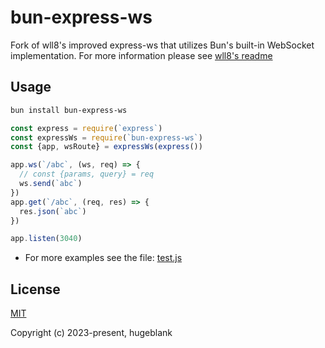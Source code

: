 # bun-express-ws
Fork of wll8's improved express-ws that utilizes Bun's built-in WebSocket implementation. For more information please see [wll8's readme](https://github.com/wll8/express-ws#readme)

## Usage

``` sh
bun install bun-express-ws
```

``` js
const express = require(`express`)
const expressWs = require(`bun-express-ws`)
const {app, wsRoute} = expressWs(express())

app.ws(`/abc`, (ws, req) => {
  // const {params, query} = req
  ws.send(`abc`)
})
app.get(`/abc`, (req, res) => {
  res.json(`abc`)
})

app.listen(3040)
```

- For more examples see the file: [test.js](https://github.com/hugeblank/express-ws/blob/ad35c6156aed4f8d195214784ad903f22ce84536/test/index.test.ts#L15)

## License
[MIT](https://opensource.org/licenses/MIT)

Copyright (c) 2023-present, hugeblank